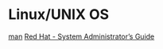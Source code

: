 # Linux/UNIX OS

[man](http://man.cat-v.org/unix_10th/)
[Red Hat - System Administrator’s Guide](https://access.redhat.com/documentation/en-us/red_hat_enterprise_linux/7/html/system_administrators_guide/index)
